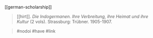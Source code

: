 [[german-scholarship]]

> [[hirt]]. *Die Indogermanen. Ihre Verbreitung, ihre Heimat und ihre Kultur* (2 vols). Strassburg: Trübner. 1905-1907.

> #nodoi #have #link 